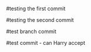 #testing the first commit

#testing the second commit

#test branch commit

#test commit -  can Harry accept 